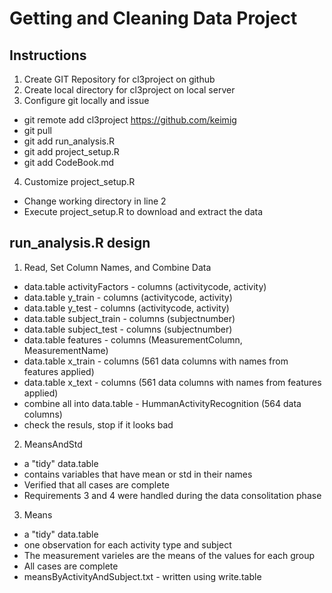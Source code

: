 # Getting and Cleaning Data Project 

## Instructions
1. Create GIT Repository for cl3project on github
2. Create local directory for cl3project on local server
3. Configure git locally and issue
  * git remote add cl3project https://github.com/keimig
  * git pull
  * git add run_analysis.R
  * git add project_setup.R
  * git add CodeBook.md
  
4. Customize project_setup.R
  * Change working directory in line 2
  * Execute project_setup.R to download and extract the data

## run_analysis.R design
1. Read, Set Column Names, and Combine Data 
  * data.table activityFactors - columns (activitycode, activity)
  * data.table y_train         - columns (activitycode, activity)
  * data.table y_test          - columns (activitycode, activity)
  * data.table subject_train   - columns (subjectnumber)
  * data.table subject_test    - columns (subjectnumber)
  * data.table features        - columns (MeasurementColumn, MeasurementName)
  * data.table x_train         - columns (561 data columns with names from features applied)
  * data.table x_text          - columns (561 data columns with names from features applied)
  * combine all into data.table - HummanActivityRecognition (564 data columns)
  * check the resuls, stop if it looks bad
2. MeansAndStd 
  * a "tidy" data.table 
  * contains variables that have mean or std in their names 
  * Verified that all cases are complete
  * Requirements 3 and 4 were handled during the data consolitation phase 
3. Means
  * a "tidy" data.table 
  * one observation for each activity type and subject
  * The measurement varieles are the means of the values for each group
  * All cases are complete
  * meansByActivityAndSubject.txt - written using write.table 
